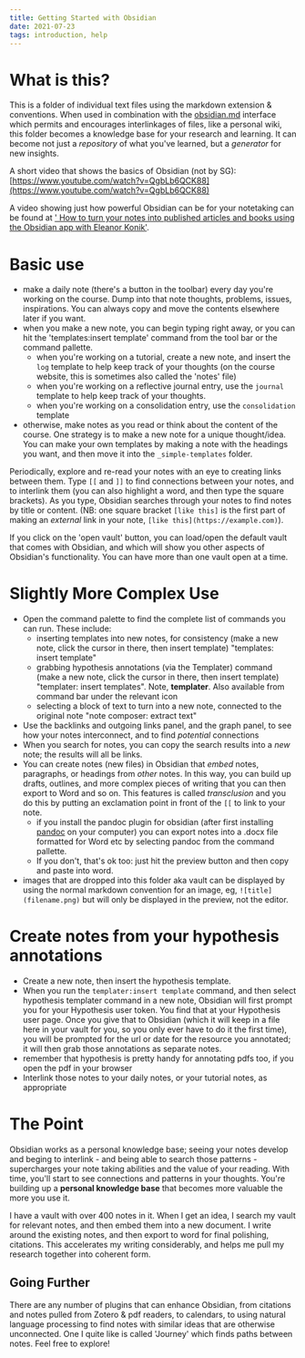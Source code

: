 ```yaml
---
title: Getting Started with Obsidian
date: 2021-07-23
tags: introduction, help
---
```


# What is this?

This is a folder of individual text files using the markdown extension & conventions. When used in combination with the [obsidian.md](https://obsidian.md) interface which permits and encourages interlinkages of files, like a personal wiki, this folder becomes a knowledge base for your research and learning. It can become not just a _repository_ of what you've learned, but a _generator_ for new insights.

A short video that shows the basics of Obsidian (not by SG):
[https://www.youtube.com/watch?v=QgbLb6QCK88](https://www.youtube.com/watch?v=QgbLb6QCK88)

A video showing just how powerful Obsidian can be for your notetaking can be found at [' How to turn your notes into published articles and books using the Obsidian app with Eleanor Konik'](https://www.youtube.com/watch?v=nO5N_x2so0g).

# Basic use
- make a daily note (there's a button in the toolbar) every day you're working on the course. Dump into that note thoughts, problems, issues, inspirations. You can always copy and move the contents elsewhere later if you want.
- when you make a new note, you can begin typing right away, or you can hit the 'templates:insert template' command from the tool bar or the command pallette.
	- when you're working on a tutorial, create a new note, and insert the `log` template to help keep track of your thoughts (on the course website, this is sometimes also called the 'notes' file)
	- when you're working on a reflective journal entry, use the `journal` template to help keep track of your thoughts. 
	- when you're working on a consolidation entry, use the `consolidation` template
- otherwise, make notes as you read or think about the content of the course. One strategy is to make a new note for a unique thought/idea. You can make your own templates by making a note with the headings you want, and then move it into the `_simple-templates` folder.

Periodically, explore and re-read your notes with an eye to creating links between them.  Type `[[` and `]]` to find connections between your notes, and to interlink them (you can also highlight a word, and then type the square brackets). As you type, Obsidian searches through your notes to find notes by title or content. (NB: one square bracket `[like this]` is the first part of making an _external_ link in your note, `[like this](https://example.com)`).

If you click on the 'open vault' button, you can load/open the default vault that comes with Obsidian, and which will show you other aspects of Obsidian's functionality. You can have more than one vault open at a time.

# Slightly More Complex Use
- Open the command palette to find the complete list of commands you can run. These include:
	- inserting templates into new notes, for consistency (make a new note, click the cursor in there, then insert template) "templates: insert template"
	- grabbing hypothesis annotations (via the Templater) command (make a new note, click the cursor in there, then insert template)  "templater: insert templates". Note, **templater**. Also available from command bar under the relevant icon 
	- selecting a block of text to turn into a new note, connected to the original note "note composer: extract text"
- Use the backlinks and outgoing links panel, and the graph panel, to see how your notes interconnect, and to find _potential_ connections
- When you search for notes, you can copy the search results into a _new_ note; the results will all be links.
- You can create notes (new files) in Obsidian that _embed_ notes, paragraphs, or headings from _other_ notes. In this way, you can build up drafts, outlines, and more complex pieces of writing that you can then export to Word and so on. This features is called _transclusion_ and you do this by putting an exclamation point in front of the `[[` to link to your note.
	- if you install the pandoc plugin for obsidian (after first installing [pandoc](https://pandoc.org/installing.html) on your computer) you can export notes into a .docx file formatted for Word etc by selecting pandoc from the command pallette. 
	- If you don't, that's ok too: just hit the preview button and then copy and paste into word.
- images that are dropped into this folder aka vault can be displayed by using the normal markdown convention for an image, eg, `![title](filename.png)` but will only be displayed in the preview, not the editor.

# Create notes from your hypothesis annotations
- Create a new note, then insert the hypothesis template.
- When you run the `templater:insert template` command, and then select hypothesis templater command in a new note, Obsidian will first prompt you for your Hypothesis user token. You find that at your Hypothesis user page. Once you give that to Obsidian (which it will keep in a file here in your vault for you, so you only ever have to do it the first time), you will be prompted  for the url or date for the resource you annotated; it will then grab those annotations as separate notes. 
- remember that hypothesis is pretty handy for annotating pdfs too, if you open the pdf in your browser
- Interlink those notes to your daily notes, or your tutorial notes, as appropriate

# The Point

Obsidian works as a personal knowledge base; seeing your notes develop and beging to interlink - and being able to search those patterns - supercharges your note taking abilities and the value of your reading. With time, you'll start to see connections and patterns in your thoughts. You're building up a **personal knowledge base** that becomes more valuable the more you use it. 

I have a vault with over 400 notes in it. When I get an idea, I search my vault for relevant notes, and then embed them into a new document. I write around the existing notes, and then export to word for final polishing, citations. This accelerates my writing considerably, and helps me pull my research together into coherent form.

## Going Further

There are any number of plugins that can enhance Obsidian, from citations and notes pulled from Zotero & pdf readers, to calendars, to using natural language processing to find notes with similar ideas that are otherwise unconnected. One I quite like is called 'Journey' which finds paths between notes. Feel free to explore!